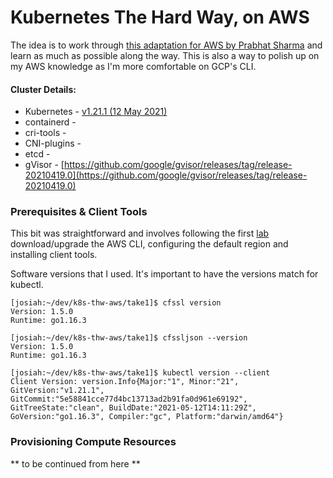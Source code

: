 # Kubernetes The Hard Way, on AWS

The idea is to work through [this adaptation for AWS by Prabhat Sharma](https://github.com/prabhatsharma/kubernetes-the-hard-way-aws) and learn as much as possible along the way. This is also a way to polish up on my AWS knowledge as I'm more comfortable on GCP's CLI.


#### Cluster Details:
- Kubernetes - [v1.21.1 (12 May 2021)](https://kubernetes.io/releases/)
- containerd -
- cri-tools -
- CNI-plugins -
- etcd -
- gVisor - [https://github.com/google/gvisor/releases/tag/release-20210419.0](https://github.com/google/gvisor/releases/tag/release-20210419.0)


### Prerequisites & Client Tools
This bit was straightforward and involves following the first [lab](https://github.com/prabhatsharma/kubernetes-the-hard-way-aws/blob/master/docs/01-prerequisites.md) download/upgrade the AWS CLI, configuring the default region and installing client tools.

Software versions that I used. It's important to have the versions match for kubectl.
```
[josiah:~/dev/k8s-thw-aws/take1]$ cfssl version
Version: 1.5.0
Runtime: go1.16.3

[josiah:~/dev/k8s-thw-aws/take1]$ cfssljson --version
Version: 1.5.0
Runtime: go1.16.3

[josiah:~/dev/k8s-thw-aws/take1]$ kubectl version --client
Client Version: version.Info{Major:"1", Minor:"21", GitVersion:"v1.21.1", GitCommit:"5e58841cce77d4bc13713ad2b91fa0d961e69192", GitTreeState:"clean", BuildDate:"2021-05-12T14:11:29Z", GoVersion:"go1.16.3", Compiler:"gc", Platform:"darwin/amd64"}

```

### Provisioning Compute Resources
** to be continued from here **




